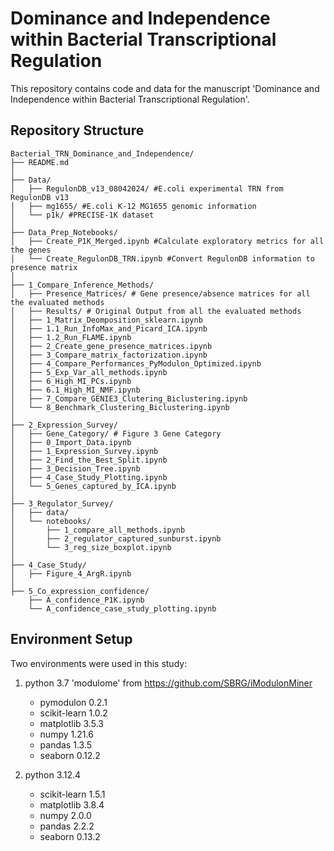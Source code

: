 # Dominance and Independence within Bacterial Transcriptional Regulation

This repository contains code and data for the manuscript 'Dominance and Independence within Bacterial Transcriptional Regulation'.

## Repository Structure

````
Bacterial_TRN_Dominance_and_Independence/
├── README.md
│
├── Data/
│   ├── RegulonDB_v13_08042024/ #E.coli experimental TRN from RegulonDB v13
│   ├── mg1655/ #E.coli K-12 MG1655 genomic information
│   └── p1k/ #PRECISE-1K dataset
│
├── Data_Prep_Notebooks/
│   ├── Create_P1K_Merged.ipynb #Calculate exploratory metrics for all the genes
│   └── Create_RegulonDB_TRN.ipynb #Convert RegulonDB information to presence matrix
│
├── 1_Compare_Inference_Methods/
│   ├── Presence_Matrices/ # Gene presence/absence matrices for all the evaluated methods
│   ├── Results/ # Original Output from all the evaluated methods
│   ├── 1_Matrix_Deomposition_sklearn.ipynb
│   ├── 1.1_Run_InfoMax_and_Picard_ICA.ipynb
│   ├── 1.2_Run_FLAME.ipynb
│   ├── 2_Create_gene_presence_matrices.ipynb
│   ├── 3_Compare_matrix_factorization.ipynb
│   ├── 4_Compare_Performances_PyModulon_Optimized.ipynb
│   ├── 5_Exp_Var_all_methods.ipynb
│   ├── 6_High_MI_PCs.ipynb
│   ├── 6.1_High_MI_NMF.ipynb
│   ├── 7_Compare_GENIE3_Clutering_Biclustering.ipynb
│   └── 8_Benchmark_Clustering_Biclustering.ipynb
│
├── 2_Expression_Survey/
│   ├── Gene_Category/ # Figure 3 Gene Category
│   ├── 0_Import_Data.ipynb
│   ├── 1_Expression_Survey.ipynb
│   ├── 2_Find_the_Best_Split.ipynb
│   ├── 3_Decision_Tree.ipynb
│   ├── 4_Case_Study_Plotting.ipynb
│   └── 5_Genes_captured_by_ICA.ipynb
│
├── 3_Regulator_Survey/
│   ├── data/
│   └── notebooks/
│       ├── 1_compare_all_methods.ipynb
│       ├── 2_regulator_captured_sunburst.ipynb
│       └── 3_reg_size_boxplot.ipynb
│
├── 4_Case_Study/
│   ├── Figure_4_ArgR.ipynb
│
├── 5_Co_expression_confidence/
    ├── A_confidence_P1K.ipynb
    └── A_confidence_case_study_plotting.ipynb
````

## Environment Setup

Two environments were used in this study:

1. python 3.7 'modulome' from https://github.com/SBRG/iModulonMiner
   - pymodulon 0.2.1
   - scikit-learn 1.0.2
   - matplotlib 3.5.3
   - numpy 1.21.6
   - pandas 1.3.5
   - seaborn 0.12.2

2. python 3.12.4
   - scikit-learn 1.5.1
   - matplotlib 3.8.4
   - numpy 2.0.0
   - pandas 2.2.2
   - seaborn 0.13.2

